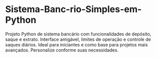 # Sistema-Banc-rio-Simples-em-Python
Projeto Python de sistema bancário com funcionalidades de depósito, saque e extrato. Interface amigável, limites de operação e controle de saques diários. Ideal para iniciantes e como base para projetos mais avançados. Personalize conforme suas necessidades.
